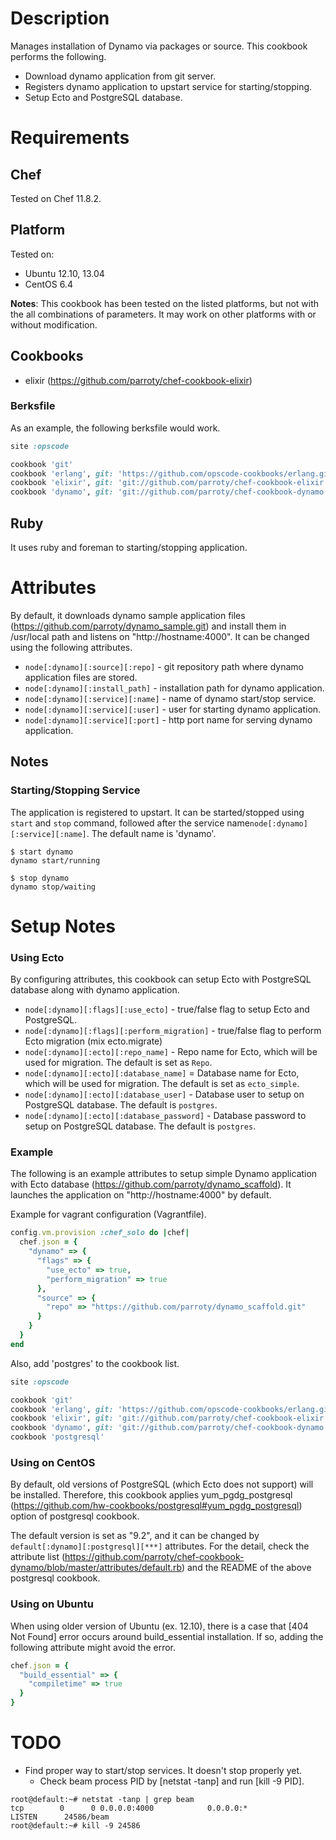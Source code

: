 Description
===========

Manages installation of Dynamo via packages or source.
This cookbook performs the following.
- Download dynamo application from git server.
- Registers dynamo application to upstart service for starting/stopping.
- Setup Ecto and PostgreSQL database.

Requirements
============

## Chef

Tested on Chef 11.8.2.

## Platform

Tested on:

* Ubuntu 12.10, 13.04
* CentOS 6.4

**Notes**: This cookbook has been tested on the listed platforms, but not with the all combinations of parameters. It may work on other platforms with or without modification.

## Cookbooks

* elixir (https://github.com/parroty/chef-cookbook-elixir)

### Berksfile
As an example, the following berksfile would work.

```ruby
site :opscode

cookbook 'git'
cookbook 'erlang', git: 'https://github.com/opscode-cookbooks/erlang.git'
cookbook 'elixir', git: 'git://github.com/parroty/chef-cookbook-elixir.git'
cookbook 'dynamo', git: 'git://github.com/parroty/chef-cookbook-dynamo.git'
```

## Ruby
It uses ruby and foreman to starting/stopping application.

Attributes
==========
By default, it downloads dynamo sample application files (https://github.com/parroty/dynamo_sample.git) and install them in /usr/local path and listens on "http://hostname:4000". It can be changed using the following attributes.

* `node[:dynamo][:source][:repo]` - git repository path where dynamo application files are stored.
* `node[:dynamo][:install_path]` - installation path for dynamo application.
* `node[:dynamo][:service][:name]` - name of dynamo start/stop service.
* `node[:dynamo][:service][:user]` - user for starting dynamo application.
* `node[:dynamo][:service][:port]` - http port name for serving dynamo application.

## Notes
### Starting/Stopping Service
The application is registered to upstart. It can be started/stopped using `start` and `stop` command, followed after the service name`node[:dynamo][:service][:name]`. The default name is 'dynamo'.

```Shell
$ start dynamo
dynamo start/running

$ stop dynamo
dynamo stop/waiting
```


Setup Notes
==========

### Using Ecto
By configuring attributes, this cookbook can setup Ecto with PostgreSQL database along with dynamo application.

* `node[:dynamo][:flags][:use_ecto]` - true/false flag to setup Ecto and PostgreSQL.
* `node[:dynamo][:flags][:perform_migration]` - true/false flag to perform Ecto migration (mix ecto.migrate)
* `node[:dynamo][:ecto][:repo_name]` - Repo name for Ecto, which will be used for migration. The default is set as `Repo`.
* `node[:dynamo][:ecto][:database_name]` = Database name for Ecto, which will be used for migration. The default is set as `ecto_simple`.
* `node[:dynamo][:ecto][:database_user]` - Database user to setup on PostgreSQL database. The default is `postgres`.
* `node[:dynamo][:ecto][:database_password]` - Database password to setup on PostgreSQL database. The default is `postgres`.


### Example
The following is an example attributes to setup simple Dynamo application with Ecto database (https://github.com/parroty/dynamo_scaffold). It launches the application on "http://hostname:4000" by default.

Example for vagrant configuration (Vagrantfile).

```ruby
config.vm.provision :chef_solo do |chef|
  chef.json = {
    "dynamo" => {
      "flags" => {
        "use_ecto" => true,
        "perform_migration" => true
      },
      "source" => {
        "repo" => "https://github.com/parroty/dynamo_scaffold.git"
      }
    }
  }
end
```

Also, add 'postgres' to the cookbook list.

```ruby
site :opscode

cookbook 'git'
cookbook 'erlang', git: 'https://github.com/opscode-cookbooks/erlang.git'
cookbook 'elixir', git: 'git://github.com/parroty/chef-cookbook-elixir.git'
cookbook 'dynamo', git: 'git://github.com/parroty/chef-cookbook-dynamo.git'
cookbook 'postgresql'
```


### Using on CentOS
By default, old versions of PostgreSQL (which Ecto does not support) will be installed. Therefore, this cookbook applies yum_pgdg_postgresql (https://github.com/hw-cookbooks/postgresql#yum_pgdg_postgresql) option of postgresql cookbook.

The default version is set as "9.2", and it can be changed by `default[:dynamo][:postgresql][***]` attributes. For the detail, check the attribute list (https://github.com/parroty/chef-cookbook-dynamo/blob/master/attributes/default.rb) and the README of the above postgresql cookbook.

### Using on Ubuntu
When using older version of Ubuntu (ex. 12.10), there is a case that [404 Not Found] error occurs around build_essential installation. If so, adding the following attribute might avoid the error.

```ruby
chef.json = {
  "build_essential" => {
    "compiletime" => true
  }
}
```

TODO
==========
- Find proper way to start/stop services. It doesn't stop properly yet.
  - Check beam process PID by [netstat -tanp] and run [kill -9 PID].

```
root@default:~# netstat -tanp | grep beam
tcp        0      0 0.0.0.0:4000            0.0.0.0:*               LISTEN      24586/beam
root@default:~# kill -9 24586
```